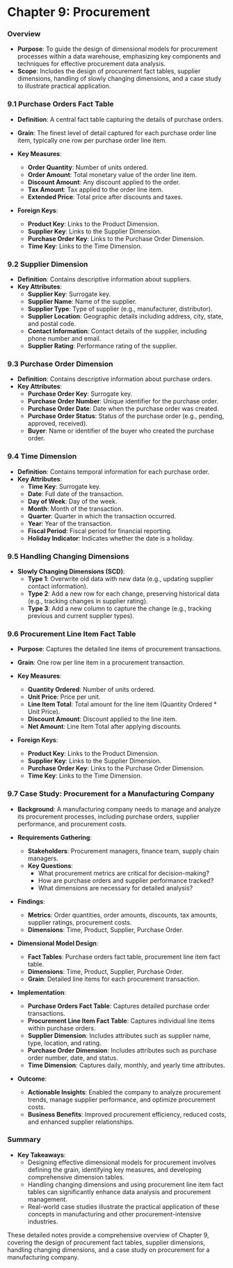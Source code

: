 # Chapter 9: Procurement

### Overview
- **Purpose**: To guide the design of dimensional models for procurement processes within a data warehouse, emphasizing key components and techniques for effective procurement data analysis.
- **Scope**: Includes the design of procurement fact tables, supplier dimensions, handling of slowly changing dimensions, and a case study to illustrate practical application.

### 9.1 Purchase Orders Fact Table
- **Definition**: A central fact table capturing the details of purchase orders.
- **Grain**: The finest level of detail captured for each purchase order line item, typically one row per purchase order line item.
- **Key Measures**:
  - **Order Quantity**: Number of units ordered.
  - **Order Amount**: Total monetary value of the order line item.
  - **Discount Amount**: Any discount applied to the order.
  - **Tax Amount**: Tax applied to the order line item.
  - **Extended Price**: Total price after discounts and taxes.

- **Foreign Keys**:
  - **Product Key**: Links to the Product Dimension.
  - **Supplier Key**: Links to the Supplier Dimension.
  - **Purchase Order Key**: Links to the Purchase Order Dimension.
  - **Time Key**: Links to the Time Dimension.

### 9.2 Supplier Dimension
- **Definition**: Contains descriptive information about suppliers.
- **Key Attributes**:
  - **Supplier Key**: Surrogate key.
  - **Supplier Name**: Name of the supplier.
  - **Supplier Type**: Type of supplier (e.g., manufacturer, distributor).
  - **Supplier Location**: Geographic details including address, city, state, and postal code.
  - **Contact Information**: Contact details of the supplier, including phone number and email.
  - **Supplier Rating**: Performance rating of the supplier.

### 9.3 Purchase Order Dimension
- **Definition**: Contains descriptive information about purchase orders.
- **Key Attributes**:
  - **Purchase Order Key**: Surrogate key.
  - **Purchase Order Number**: Unique identifier for the purchase order.
  - **Purchase Order Date**: Date when the purchase order was created.
  - **Purchase Order Status**: Status of the purchase order (e.g., pending, approved, received).
  - **Buyer**: Name or identifier of the buyer who created the purchase order.

### 9.4 Time Dimension
- **Definition**: Contains temporal information for each purchase order.
- **Key Attributes**:
  - **Time Key**: Surrogate key.
  - **Date**: Full date of the transaction.
  - **Day of Week**: Day of the week.
  - **Month**: Month of the transaction.
  - **Quarter**: Quarter in which the transaction occurred.
  - **Year**: Year of the transaction.
  - **Fiscal Period**: Fiscal period for financial reporting.
  - **Holiday Indicator**: Indicates whether the date is a holiday.

### 9.5 Handling Changing Dimensions
- **Slowly Changing Dimensions (SCD)**:
  - **Type 1**: Overwrite old data with new data (e.g., updating supplier contact information).
  - **Type 2**: Add a new row for each change, preserving historical data (e.g., tracking changes in supplier rating).
  - **Type 3**: Add a new column to capture the change (e.g., tracking previous and current supplier types).

### 9.6 Procurement Line Item Fact Table
- **Purpose**: Captures the detailed line items of procurement transactions.
- **Grain**: One row per line item in a procurement transaction.
- **Key Measures**:
  - **Quantity Ordered**: Number of units ordered.
  - **Unit Price**: Price per unit.
  - **Line Item Total**: Total amount for the line item (Quantity Ordered * Unit Price).
  - **Discount Amount**: Discount applied to the line item.
  - **Net Amount**: Line Item Total after applying discounts.

- **Foreign Keys**:
  - **Product Key**: Links to the Product Dimension.
  - **Supplier Key**: Links to the Supplier Dimension.
  - **Purchase Order Key**: Links to the Purchase Order Dimension.
  - **Time Key**: Links to the Time Dimension.

### 9.7 Case Study: Procurement for a Manufacturing Company
- **Background**: A manufacturing company needs to manage and analyze its procurement processes, including purchase orders, supplier performance, and procurement costs.
- **Requirements Gathering**:
  - **Stakeholders**: Procurement managers, finance team, supply chain managers.
  - **Key Questions**:
    - What procurement metrics are critical for decision-making?
    - How are purchase orders and supplier performance tracked?
    - What dimensions are necessary for detailed analysis?

- **Findings**:
  - **Metrics**: Order quantities, order amounts, discounts, tax amounts, supplier ratings, procurement costs.
  - **Dimensions**: Time, Product, Supplier, Purchase Order.

- **Dimensional Model Design**:
  - **Fact Tables**: Purchase orders fact table, procurement line item fact table.
  - **Dimensions**: Time, Product, Supplier, Purchase Order.
  - **Grain**: Detailed line items for each procurement transaction.

- **Implementation**:
  - **Purchase Orders Fact Table**: Captures detailed purchase order transactions.
  - **Procurement Line Item Fact Table**: Captures individual line items within purchase orders.
  - **Supplier Dimension**: Includes attributes such as supplier name, type, location, and rating.
  - **Purchase Order Dimension**: Includes attributes such as purchase order number, date, and status.
  - **Time Dimension**: Captures daily, monthly, and yearly time attributes.

- **Outcome**:
  - **Actionable Insights**: Enabled the company to analyze procurement trends, manage supplier performance, and optimize procurement costs.
  - **Business Benefits**: Improved procurement efficiency, reduced costs, and enhanced supplier relationships.

### Summary
- **Key Takeaways**:
  - Designing effective dimensional models for procurement involves defining the grain, identifying key measures, and developing comprehensive dimension tables.
  - Handling changing dimensions and using procurement line item fact tables can significantly enhance data analysis and procurement management.
  - Real-world case studies illustrate the practical application of these concepts in manufacturing and other procurement-intensive industries.

These detailed notes provide a comprehensive overview of Chapter 9, covering the design of procurement fact tables, supplier dimensions, handling changing dimensions, and a case study on procurement for a manufacturing company.